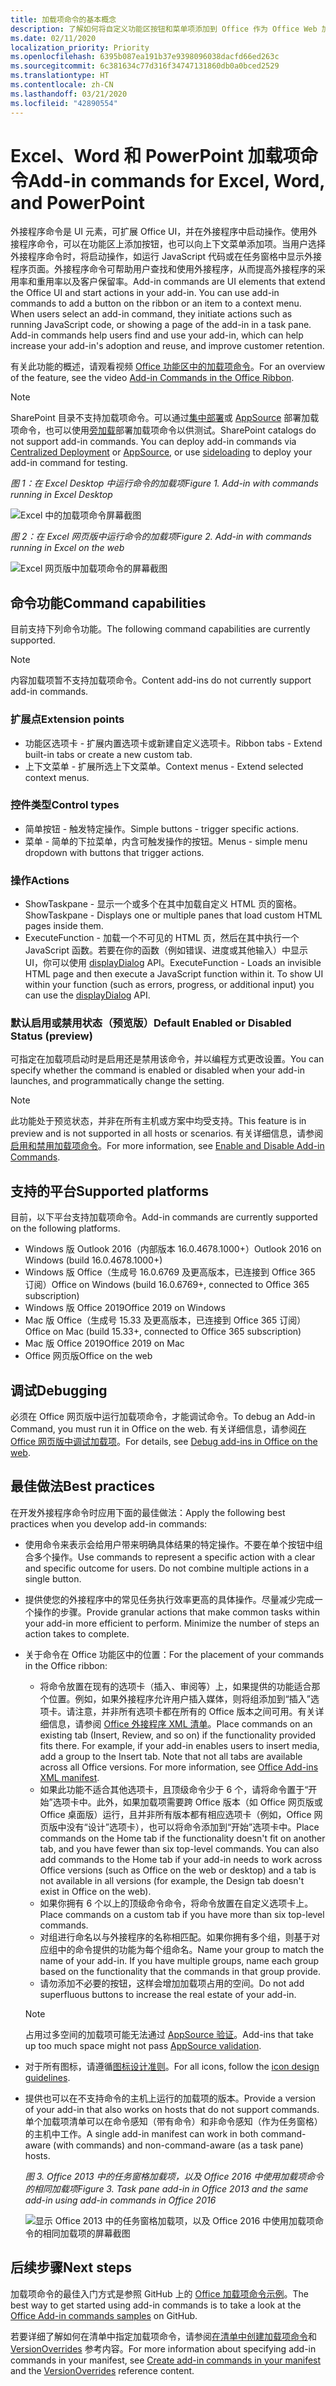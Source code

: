 ```yaml
---
title: 加载项命令的基本概念
description: 了解如何将自定义功能区按钮和菜单项添加到 Office 作为 Office Web 加载项的一部分。
ms.date: 02/11/2020
localization_priority: Priority
ms.openlocfilehash: 6395b087ea191b37e9398096038dacfd66ed263c
ms.sourcegitcommit: 6c381634c77d316f34747131860db0a0bced2529
ms.translationtype: HT
ms.contentlocale: zh-CN
ms.lasthandoff: 03/21/2020
ms.locfileid: "42890554"
---
```

# <a name="add-in-commands-for-excel-word-and-powerpoint"></a><span data-ttu-id="a1420-103">Excel、Word 和 PowerPoint 加载项命令</span><span class="sxs-lookup"><span data-stu-id="a1420-103">Add-in commands for Excel, Word, and PowerPoint</span></span>

<span data-ttu-id="a1420-p101">外接程序命令是 UI 元素，可扩展 Office UI，并在外接程序中启动操作。使用外接程序命令，可以在功能区上添加按钮，也可以向上下文菜单添加项。当用户选择外接程序命令时，将启动操作，如运行 JavaScript 代码或在任务窗格中显示外接程序页面。外接程序命令可帮助用户查找和使用外接程序，从而提高外接程序的采用率和重用率以及客户保留率。</span><span class="sxs-lookup"><span data-stu-id="a1420-p101">Add-in commands are UI elements that extend the Office UI and start actions in your add-in. You can use add-in commands to add a button on the ribbon or an item to a context menu. When users select an add-in command, they initiate actions such as running JavaScript code, or showing a page of the add-in in a task pane. Add-in commands help users find and use your add-in, which can help increase your add-in's adoption and reuse, and improve customer retention.</span></span>

<span data-ttu-id="a1420-108">有关此功能的概述，请观看视频 [Office 功能区中的加载项命令](https://channel9.msdn.com/events/Build/2016/P551)。</span><span class="sxs-lookup"><span data-stu-id="a1420-108">For an overview of the feature, see the video [Add-in Commands in the Office Ribbon](https://channel9.msdn.com/events/Build/2016/P551).</span></span>

> [!NOTE]
> <span data-ttu-id="a1420-p102">SharePoint 目录不支持加载项命令。可以通过[集中部署](../publish/centralized-deployment.md)或 [AppSource](/office/dev/store/submit-to-appsource-via-partner-center) 部署加载项命令，也可以使用[旁加载](../testing/create-a-network-shared-folder-catalog-for-task-pane-and-content-add-ins.md)部署加载项命令以供测试。</span><span class="sxs-lookup"><span data-stu-id="a1420-p102">SharePoint catalogs do not support add-in commands. You can deploy add-in commands via [Centralized Deployment](../publish/centralized-deployment.md) or [AppSource](/office/dev/store/submit-to-appsource-via-partner-center), or use [sideloading](../testing/create-a-network-shared-folder-catalog-for-task-pane-and-content-add-ins.md) to deploy your add-in command for testing.</span></span> 

<span data-ttu-id="a1420-111">*图 1：在 Excel Desktop 中运行命令的加载项*</span><span class="sxs-lookup"><span data-stu-id="a1420-111">*Figure 1. Add-in with commands running in Excel Desktop*</span></span>

![Excel 中的加载项命令屏幕截图](../images/add-in-commands-1.png)

<span data-ttu-id="a1420-113">*图 2：在 Excel 网页版中运行命令的加载项*</span><span class="sxs-lookup"><span data-stu-id="a1420-113">*Figure 2. Add-in with commands running in Excel on the web*</span></span>

![Excel 网页版中加载项命令的屏幕截图](../images/add-in-commands-2.png)

## <a name="command-capabilities"></a><span data-ttu-id="a1420-115">命令功能</span><span class="sxs-lookup"><span data-stu-id="a1420-115">Command capabilities</span></span>

<span data-ttu-id="a1420-116">目前支持下列命令功能。</span><span class="sxs-lookup"><span data-stu-id="a1420-116">The following command capabilities are currently supported.</span></span>

> [!NOTE]
> <span data-ttu-id="a1420-117">内容加载项暂不支持加载项命令。</span><span class="sxs-lookup"><span data-stu-id="a1420-117">Content add-ins do not currently support add-in commands.</span></span>

### <a name="extension-points"></a><span data-ttu-id="a1420-118">扩展点</span><span class="sxs-lookup"><span data-stu-id="a1420-118">Extension points</span></span>

- <span data-ttu-id="a1420-119">功能区选项卡 - 扩展内置选项卡或新建自定义选项卡。</span><span class="sxs-lookup"><span data-stu-id="a1420-119">Ribbon tabs - Extend built-in tabs or create a new custom tab.</span></span>
- <span data-ttu-id="a1420-120">上下文菜单 - 扩展所选上下文菜单。</span><span class="sxs-lookup"><span data-stu-id="a1420-120">Context menus - Extend selected context menus.</span></span>

### <a name="control-types"></a><span data-ttu-id="a1420-121">控件类型</span><span class="sxs-lookup"><span data-stu-id="a1420-121">Control types</span></span>

- <span data-ttu-id="a1420-122">简单按钮 - 触发特定操作。</span><span class="sxs-lookup"><span data-stu-id="a1420-122">Simple buttons - trigger specific actions.</span></span>
- <span data-ttu-id="a1420-123">菜单 - 简单的下拉菜单，内含可触发操作的按钮。</span><span class="sxs-lookup"><span data-stu-id="a1420-123">Menus - simple menu dropdown with buttons that trigger actions.</span></span>

### <a name="actions"></a><span data-ttu-id="a1420-124">操作</span><span class="sxs-lookup"><span data-stu-id="a1420-124">Actions</span></span>

- <span data-ttu-id="a1420-125">ShowTaskpane - 显示一个或多个在其中加载自定义 HTML 页的窗格。</span><span class="sxs-lookup"><span data-stu-id="a1420-125">ShowTaskpane - Displays one or multiple panes that load custom HTML pages inside them.</span></span>
- <span data-ttu-id="a1420-p103">ExecuteFunction - 加载一个不可见的 HTML 页，然后在其中执行一个 JavaScript 函数。若要在你的函数（例如错误、进度或其他输入）中显示 UI，你可以使用 [displayDialog](/javascript/api/office/office.ui) API。</span><span class="sxs-lookup"><span data-stu-id="a1420-p103">ExecuteFunction - Loads an invisible HTML page and then execute a JavaScript function within it. To show UI within your function (such as errors, progress, or additional input) you can use the [displayDialog](/javascript/api/office/office.ui) API.</span></span>  

### <a name="default-enabled-or-disabled-status-preview"></a><span data-ttu-id="a1420-128">默认启用或禁用状态（预览版）</span><span class="sxs-lookup"><span data-stu-id="a1420-128">Default Enabled or Disabled Status (preview)</span></span>

<span data-ttu-id="a1420-129">可指定在加载项启动时是启用还是禁用该命令，并以编程方式更改设置。</span><span class="sxs-lookup"><span data-stu-id="a1420-129">You can specify whether the command is enabled or disabled when your add-in launches, and programmatically change the setting.</span></span> 

> [!NOTE]
> <span data-ttu-id="a1420-130">此功能处于预览状态，并非在所有主机或方案中均受支持。</span><span class="sxs-lookup"><span data-stu-id="a1420-130">This feature is in preview and is not supported in all hosts or scenarios.</span></span> <span data-ttu-id="a1420-131">有关详细信息，请参阅[启用和禁用加载项命令](disable-add-in-commands.md)。</span><span class="sxs-lookup"><span data-stu-id="a1420-131">For more information, see [Enable and Disable Add-in Commands](disable-add-in-commands.md).</span></span>

## <a name="supported-platforms"></a><span data-ttu-id="a1420-132">支持的平台</span><span class="sxs-lookup"><span data-stu-id="a1420-132">Supported platforms</span></span>

<span data-ttu-id="a1420-133">目前，以下平台支持加载项命令。</span><span class="sxs-lookup"><span data-stu-id="a1420-133">Add-in commands are currently supported on the following platforms.</span></span>

- <span data-ttu-id="a1420-134">Windows 版 Outlook 2016（内部版本 16.0.4678.1000+）</span><span class="sxs-lookup"><span data-stu-id="a1420-134">Outlook 2016 on Windows (build 16.0.4678.1000+)</span></span>
- <span data-ttu-id="a1420-135">Windows 版 Office（生成号 16.0.6769 及更高版本，已连接到 Office 365 订阅）</span><span class="sxs-lookup"><span data-stu-id="a1420-135">Office on Windows (build 16.0.6769+, connected to Office 365 subscription)</span></span>
- <span data-ttu-id="a1420-136">Windows 版 Office 2019</span><span class="sxs-lookup"><span data-stu-id="a1420-136">Office 2019 on Windows</span></span>
- <span data-ttu-id="a1420-137">Mac 版 Office（生成号 15.33 及更高版本，已连接到 Office 365 订阅）</span><span class="sxs-lookup"><span data-stu-id="a1420-137">Office on Mac (build 15.33+, connected to Office 365 subscription)</span></span>
- <span data-ttu-id="a1420-138">Mac 版 Office 2019</span><span class="sxs-lookup"><span data-stu-id="a1420-138">Office 2019 on Mac</span></span>
- <span data-ttu-id="a1420-139">Office 网页版</span><span class="sxs-lookup"><span data-stu-id="a1420-139">Office on the web</span></span>

## <a name="debugging"></a><span data-ttu-id="a1420-140">调试</span><span class="sxs-lookup"><span data-stu-id="a1420-140">Debugging</span></span>

<span data-ttu-id="a1420-141">必须在 Office 网页版中运行加载项命令，才能调试命令。</span><span class="sxs-lookup"><span data-stu-id="a1420-141">To debug an Add-in Command, you must run it in Office on the web.</span></span> <span data-ttu-id="a1420-142">有关详细信息，请参阅[在 Office 网页版中调试加载项](../testing/debug-add-ins-in-office-online.md)。</span><span class="sxs-lookup"><span data-stu-id="a1420-142">For details, see [Debug add-ins in Office on the web](../testing/debug-add-ins-in-office-online.md).</span></span>

## <a name="best-practices"></a><span data-ttu-id="a1420-143">最佳做法</span><span class="sxs-lookup"><span data-stu-id="a1420-143">Best practices</span></span>

<span data-ttu-id="a1420-144">在开发外接程序命令时应用下面的最佳做法：</span><span class="sxs-lookup"><span data-stu-id="a1420-144">Apply the following best practices when you develop add-in commands:</span></span>

- <span data-ttu-id="a1420-p106">使用命令来表示会给用户带来明确具体结果的特定操作。不要在单个按钮中组合多个操作。</span><span class="sxs-lookup"><span data-stu-id="a1420-p106">Use commands to represent a specific action with a clear and specific outcome for users. Do not combine multiple actions in a single button.</span></span>
- <span data-ttu-id="a1420-p107">提供使您的外接程序中的常见任务执行效率更高的具体操作。尽量减少完成一个操作的步骤。</span><span class="sxs-lookup"><span data-stu-id="a1420-p107">Provide granular actions that make common tasks within your add-in more efficient to perform. Minimize the number of steps an action takes to complete.</span></span>
- <span data-ttu-id="a1420-149">关于命令在 Office 功能区中的位置：</span><span class="sxs-lookup"><span data-stu-id="a1420-149">For the placement of your commands in the Office ribbon:</span></span>
    - <span data-ttu-id="a1420-p108">将命令放置在现有的选项卡（插入、审阅等）上，如果提供的功能适合那个位置。例如，如果外接程序允许用户插入媒体，则将组添加到“插入”选项卡。请注意，并非所有选项卡都在所有的 Office 版本之间可用。有关详细信息，请参阅 [Office 外接程序 XML 清单](../develop/add-in-manifests.md)。</span><span class="sxs-lookup"><span data-stu-id="a1420-p108">Place commands on an existing tab (Insert, Review, and so on) if the functionality provided fits there. For example, if your add-in enables users to insert media, add a group to the Insert tab. Note that not all tabs are available across all Office versions. For more information, see [Office Add-ins XML manifest](../develop/add-in-manifests.md).</span></span>
    - <span data-ttu-id="a1420-p109">如果此功能不适合其他选项卡，且顶级命令少于 6 个，请将命令置于“开始”选项卡中。此外，如果加载项需要跨 Office 版本（如 Office 网页版或 Office 桌面版）运行，且并非所有版本都有相应选项卡（例如，Office 网页版中没有“设计”选项卡），也可以将命令添加到“开始”选项卡中。</span><span class="sxs-lookup"><span data-stu-id="a1420-p109">Place commands on the Home tab if the functionality doesn't fit on another tab, and you have fewer than six top-level commands. You can also add commands to the Home tab if your add-in needs to work across Office versions (such as Office on the web or desktop) and a tab is not available in all versions (for example, the Design tab doesn't exist in Office on the web).</span></span>  
    - <span data-ttu-id="a1420-155">如果你拥有 6 个以上的顶级命令命令，将命令放置在自定义选项卡上。</span><span class="sxs-lookup"><span data-stu-id="a1420-155">Place commands on a custom tab if you have more than six top-level commands.</span></span>
    - <span data-ttu-id="a1420-p110">对组进行命名以与外接程序的名称相匹配。如果你拥有多个组，则基于对应组中的命令提供的功能为每个组命名。</span><span class="sxs-lookup"><span data-stu-id="a1420-p110">Name your group to match the name of your add-in. If you have multiple groups, name each group based on the functionality that the commands in that group provide.</span></span>
    - <span data-ttu-id="a1420-158">请勿添加不必要的按钮，这样会增加加载项占用的空间。</span><span class="sxs-lookup"><span data-stu-id="a1420-158">Do not add superfluous buttons to increase the real estate of your add-in.</span></span>

     > [!NOTE]
     > <span data-ttu-id="a1420-159">占用过多空间的加载项可能无法通过 [AppSource 验证](/legal/marketplace/certification-policies)。</span><span class="sxs-lookup"><span data-stu-id="a1420-159">Add-ins that take up too much space might not pass [AppSource validation](/legal/marketplace/certification-policies).</span></span>

- <span data-ttu-id="a1420-160">对于所有图标，请遵循[图标设计准则](add-in-icons.md)。</span><span class="sxs-lookup"><span data-stu-id="a1420-160">For all icons, follow the [icon design guidelines](add-in-icons.md).</span></span>
- <span data-ttu-id="a1420-161">提供也可以在不支持命令的主机上运行的加载项的版本。</span><span class="sxs-lookup"><span data-stu-id="a1420-161">Provide a version of your add-in that also works on hosts that do not support commands.</span></span> <span data-ttu-id="a1420-162">单个加载项清单可以在命令感知（带有命令）和非命令感知（作为任务窗格）的主机中工作。</span><span class="sxs-lookup"><span data-stu-id="a1420-162">A single add-in manifest can work in both command-aware (with commands) and non-command-aware (as a task pane) hosts.</span></span>

   <span data-ttu-id="a1420-163">*图 3. Office 2013 中的任务窗格加载项，以及 Office 2016 中使用加载项命令的相同加载项*</span><span class="sxs-lookup"><span data-stu-id="a1420-163">*Figure 3. Task pane add-in in Office 2013 and the same add-in using add-in commands in Office 2016*</span></span>

   ![显示 Office 2013 中的任务窗格加载项，以及 Office 2016 中使用加载项命令的相同加载项的屏幕截图](../images/office-task-pane-add-ins.png)


## <a name="next-steps"></a><span data-ttu-id="a1420-165">后续步骤</span><span class="sxs-lookup"><span data-stu-id="a1420-165">Next steps</span></span>

<span data-ttu-id="a1420-166">加载项命令的最佳入门方式是参照 GitHub 上的 [Office 加载项命令示例](https://github.com/OfficeDev/Office-Add-in-Commands-Samples/)。</span><span class="sxs-lookup"><span data-stu-id="a1420-166">The best way to get started using add-in commands is to take a look at the [Office Add-in commands samples](https://github.com/OfficeDev/Office-Add-in-Commands-Samples/) on GitHub.</span></span>

<span data-ttu-id="a1420-167">若要详细了解如何在清单中指定加载项命令，请参阅[在清单中创建加载项命令](../develop/create-addin-commands.md)和 [VersionOverrides](../reference/manifest/versionoverrides.md) 参考内容。</span><span class="sxs-lookup"><span data-stu-id="a1420-167">For more information about specifying add-in commands in your manifest, see [Create add-in commands in your manifest](../develop/create-addin-commands.md) and the [VersionOverrides](../reference/manifest/versionoverrides.md) reference content.</span></span>
